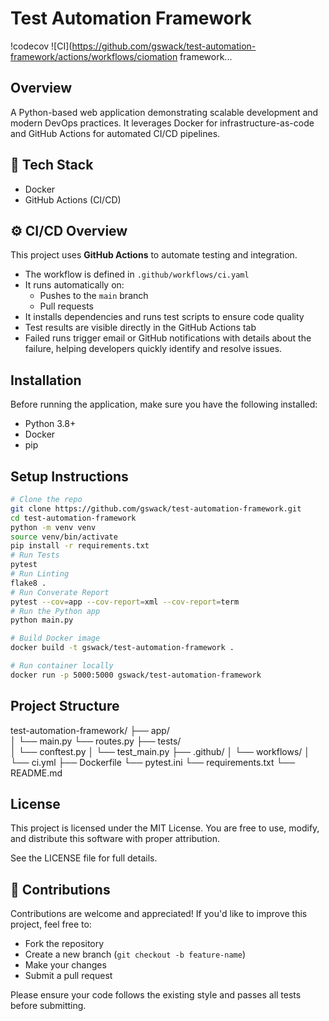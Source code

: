 # Test Automation Framework
!codecov
![CI](https://github.com/gswack/test-automation-framework/actions/workflows/ciomation framework...

## Overview
A Python-based web application demonstrating scalable development and modern DevOps practices. It leverages Docker for infrastructure-as-code and GitHub Actions for automated CI/CD pipelines.

## 🧱 Tech Stack
- Docker  
- GitHub Actions (CI/CD)

## ⚙️ CI/CD Overview
This project uses **GitHub Actions** to automate testing and integration.
- The workflow is defined in `.github/workflows/ci.yaml`
- It runs automatically on:
  - Pushes to the `main` branch
  - Pull requests
- It installs dependencies and runs test scripts to ensure code quality
- Test results are visible directly in the GitHub Actions tab
- Failed runs trigger email or GitHub notifications with details about the failure, helping developers quickly identify and resolve issues.

## Installation
Before running the application, make sure you have the following installed:
- Python 3.8+
- Docker
- pip

## Setup Instructions 
```bash
# Clone the repo
git clone https://github.com/gswack/test-automation-framework.git
cd test-automation-framework
python -m venv venv
source venv/bin/activate
pip install -r requirements.txt 
# Run Tests
pytest
# Run Linting
flake8 .
# Run Converate Report
pytest --cov=app --cov-report=xml --cov-report=term
# Run the Python app
python main.py

# Build Docker image
docker build -t gswack/test-automation-framework .

# Run container locally
docker run -p 5000:5000 gswack/test-automation-framework
```

## Project Structure
test-automation-framework/
├── app/  
│   └── main.py
    └── routes.py
├── tests/  
│   └── conftest.py
│   └── test_main.py
├── .github/
│   └── workflows/
│       └── ci.yml
├── Dockerfile
└── pytest.ini
└── requirements.txt
└── README.md


## License
This project is licensed under the MIT License.
You are free to use, modify, and distribute this software with proper attribution.

See the LICENSE file for full details.

## 🤝 Contributions
Contributions are welcome and appreciated! If you'd like to improve this project, feel free to:

- Fork the repository
- Create a new branch (`git checkout -b feature-name`)
- Make your changes
- Submit a pull request

Please ensure your code follows the existing style and passes all tests before submitting.
